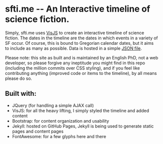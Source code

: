 # sfti.me -- An Interactive timeline of science fiction.

Simply, sfti.me uses [VisJS](https://visjs.org/) to create an interactive timeline of science fiction. The dates in the timeline are the dates in which events in a variety of SF occur. Of course, this is bound to Gregorian calendar dates, but it aims to include as many as possible. Data is hosted in a simple [JSON file](https://github.com/sftime/sftime.github.io/blob/master/data/data.json).

Please note: this site as built and is maintained by an English PhD, not a web developer, so please forgive any ineptitude you might find in this repo (including the million commits over CSS styling), and if you feel like contributing anything (improved code or items to the timeline), by all means please do so.

## Built with:
* JQuery (for handling a simple AJAX call)
* VisJS: for all the heavy lifting, I simply styled the timeline and added content
* Bootstrap: for content organization and usability
* Jekyll: hosted on GitHub Pages, Jekyll is being used to generate static pages and content pages
* FontAwesome: for a few glyphs here and there
